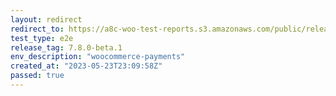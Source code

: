 ```yaml
---
layout: redirect
redirect_to: https://a8c-woo-test-reports.s3.amazonaws.com/public/release/7.8.0-beta.1/woocommerce-payments/e2e/index.html
test_type: e2e
release_tag: 7.8.0-beta.1
env_description: "woocommerce-payments"
created_at: "2023-05-23T23:09:58Z"
passed: true
---
```

